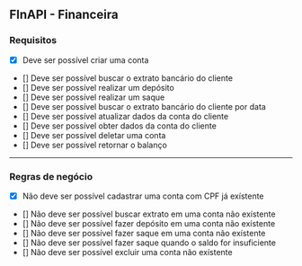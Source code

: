 ## FInAPI - Financeira

### Requisitos

- [x] Deve ser possível criar uma conta
- [] Deve ser possível buscar o extrato bancário do cliente
- [] Deve ser possível realizar um depósito
- [] Deve ser possível realizar um saque
- [] Deve ser possível buscar o extrato bancário do cliente por data
- [] Deve ser possível atualizar dados da conta do cliente
- [] Deve ser possível obter dados da conta do cliente
- [] Deve ser possível deletar uma conta
- [] Deve ser possível retornar o balanço

---

### Regras de negócio

- [x] Não deve ser possível cadastrar uma conta com CPF já exístente
- [] Não deve ser possível buscar extrato em uma conta não exístente
- [] Não deve ser possível fazer depósito em uma conta não exístente
- [] Não deve ser possível fazer saque em uma conta não exístente
- [] Não deve ser possível fazer saque quando o saldo for insuficiente
- [] Não deve ser possível excluir uma conta não exístente